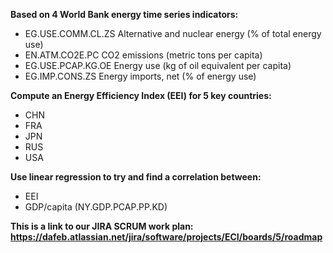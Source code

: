 <b> Based on 4 World Bank energy time series indicators: </b>

- EG.USE.COMM.CL.ZS Alternative and nuclear energy (% of total energy use) <br> 
- EN.ATM.CO2E.PC CO2 emissions (metric tons per capita) <br> 
- EG.USE.PCAP.KG.OE Energy use (kg of oil equivalent per capita) <br>
- EG.IMP.CONS.ZS Energy imports, net (% of energy use) <br> 

<b> Compute an Energy Efficiency Index (EEI) for 5 key countries: </b>

- CHN <br> 
- FRA <br> 
- JPN <br> 
- RUS <br> 
- USA<br> 

<b> Use linear regression to try and find a correlation between: </b>

- EEI <br>
- GDP/capita (NY.GDP.PCAP.PP.KD)



<b> This is a link to our JIRA SCRUM work plan: https://dafeb.atlassian.net/jira/software/projects/ECI/boards/5/roadmap <b>
        
        


